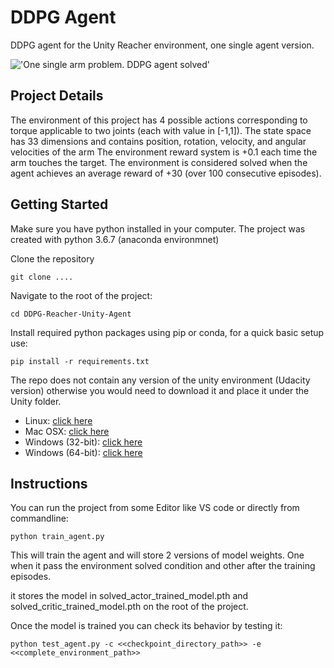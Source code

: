 # DDPG Agent

DDPG agent for the Unity Reacher environment, one single agent version.

!['One single arm problem. DDPG agent solved'](./figures/ddpg_agent_solved.gif)

## Project Details

The environment of this project has 4 possible actions corresponding to torque applicable to two joints (each with value in [-1,1]).
The state space has 33 dimensions and contains position, rotation, velocity, and angular velocities of the arm
The environment reward system is +0.1 each time the arm touches the target.
The environment is considered solved when the agent achieves an average reward of +30 (over 100 consecutive episodes).

## Getting Started

Make sure you have python installed in your computer. The project was created with python 3.6.7 (anaconda environmnet)

Clone the repository

`git clone ....`

Navigate to the root of the project:

`cd DDPG-Reacher-Unity-Agent`

Install required python packages using pip or conda, for a quick basic setup use:

`pip install -r requirements.txt`

The repo does not contain any version of the unity environment (Udacity version) otherwise you would need to download it and place it under the Unity folder.

* Linux: [click here](https://s3-us-west-1.amazonaws.com/udacity-drlnd/P2/Reacher/one_agent/Reacher_Linux.zip)
* Mac OSX: [click here](https://s3-us-west-1.amazonaws.com/udacity-drlnd/P2/Reacher/one_agent/Reacher.app.zip)
* Windows (32-bit): [click here](https://s3-us-west-1.amazonaws.com/udacity-drlnd/P2/Reacher/one_agent/Reacher_Windows_x86.zip)
* Windows (64-bit): [click here](https://s3-us-west-1.amazonaws.com/udacity-drlnd/P2/Reacher/one_agent/Reacher_Windows_x86_64.zip)

## Instructions

You can run the project from some Editor like VS code or directly from commandline:

`python train_agent.py`

This will train the agent and will store 2 versions of model weights. One when it pass the environment solved condition and other after the training episodes.

it stores the model in solved_actor_trained_model.pth and solved_critic_trained_model.pth on the root of the project.

Once the model is trained you can check its behavior by testing it:

`python test_agent.py -c <<checkpoint_directory_path>> -e <<complete_environment_path>>`
